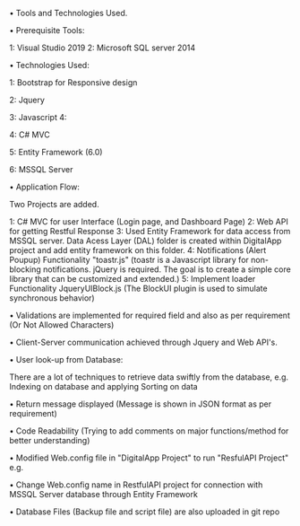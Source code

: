• Tools and Technologies Used.

• Prerequisite Tools:

1: Visual Studio 2019 
2: Microsoft SQL server 2014

• Technologies Used:

1: Bootstrap for Responsive design 

2: Jquery 

3: Javascript 4: 

4: C# MVC 

5: Entity Framework (6.0)

6: MSSQL Server

• Application Flow:

Two Projects are added. 

1: C# MVC for user Interface (Login page, and Dashboard Page)
2:  Web API for getting Restful Response 
3:  Used Entity Framework for data access from MSSQL server. Data Acess Layer (DAL) folder is created within DigitalApp project and add entity framework on this folder.
4:  Notifications (Alert Poupup) Functionality "toastr.js" (toastr is a Javascript library for non-blocking notifications. jQuery is required. The goal is to create a simple core library that can be customized and extended.)
5:  Implement loader Functionality
  JqueryUIBlock.js (The BlockUI plugin is used to simulate synchronous behavior)

• Validations are implemented for required field and also as per requirement (Or Not Allowed Characters)

• Client-Server communication achieved through Jquery and Web API's.

• User look-up from Database:

There are a lot of techniques to retrieve data swiftly from the database, e.g. Indexing on database and applying Sorting on data

• Return message displayed (Message is shown in JSON format as per requirement)

• Code Readability (Trying to add comments on major functions/method for better understanding)

• Modified Web.config file in "DigitalApp Project" to run "ResfulAPI Project" e.g. <add key="ApiUrl" value="https://localhost:44349" />
  
• Change Web.config name in RestfulAPI project for connection with MSSQL Server database through Entity Framework

• Database Files (Backup file and script file) are also uploaded in git repo
